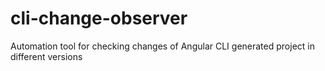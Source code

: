 # cli-change-observer
Automation tool for checking changes of Angular CLI generated project in different versions
